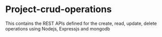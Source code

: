 # Project-crud-operations
This contains the REST APIs defined for the create, read, update, delete operations using Nodejs, Expressjs and mongodb
